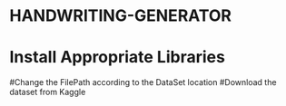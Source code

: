 # HANDWRITING-GENERATOR
# Install Appropriate Libraries
#Change the FilePath according to the DataSet location
#Download the dataset from Kaggle 
